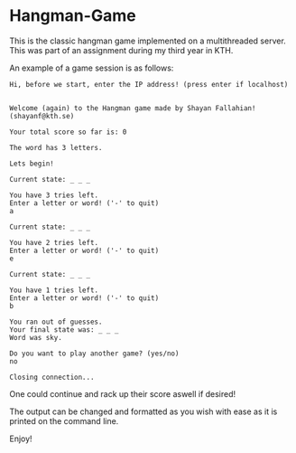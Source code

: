 # Hangman-Game

This is the classic hangman game implemented on a multithreaded server. This was part of an assignment during my third year in KTH.

An example of a game session is as follows:

```
Hi, before we start, enter the IP address! (press enter if localhost)


Welcome (again) to the Hangman game made by Shayan Fallahian! (shayanf@kth.se)

Your total score so far is: 0

The word has 3 letters.

Lets begin!

Current state: _ _ _ 

You have 3 tries left.
Enter a letter or word! ('-' to quit)
a

Current state: _ _ _ 

You have 2 tries left.
Enter a letter or word! ('-' to quit)
e

Current state: _ _ _ 

You have 1 tries left.
Enter a letter or word! ('-' to quit)
b

You ran out of guesses.
Your final state was: _ _ _ 
Word was sky.

Do you want to play another game? (yes/no)
no

Closing connection...
```
One could continue and rack up their score aswell if desired!

The output can be changed and formatted as you wish with ease as it is printed on the command line.

Enjoy!
